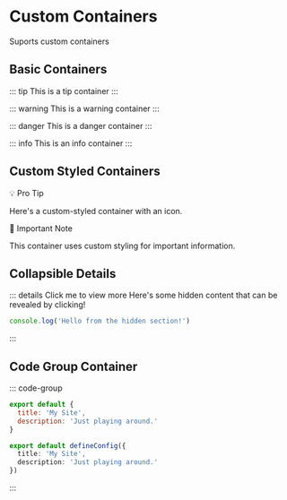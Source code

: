 # Custom Containers

<BackToAdmin />

Suports custom containers

## Basic Containers

::: tip
This is a tip container
:::

::: warning
This is a warning container
:::

::: danger
This is a danger container
:::

::: info
This is an info container
:::

## Custom Styled Containers

<div class="custom-block">
  <p class="custom-block-title">💡 Pro Tip</p>
  <p>Here's a custom-styled container with an icon.</p>
</div>

<div class="custom-block important">
  <p class="custom-block-title">🔑 Important Note</p>
  <p>This container uses custom styling for important information.</p>
</div>

## Collapsible Details

::: details Click me to view more
Here's some hidden content that can be revealed by clicking!

```js
console.log('Hello from the hidden section!')
```
:::

## Code Group Container

::: code-group
```js [config.js]
export default {
  title: 'My Site',
  description: 'Just playing around.'
}
```

```ts [config.ts]
export default defineConfig({
  title: 'My Site',
  description: 'Just playing around.'
})
```
:::